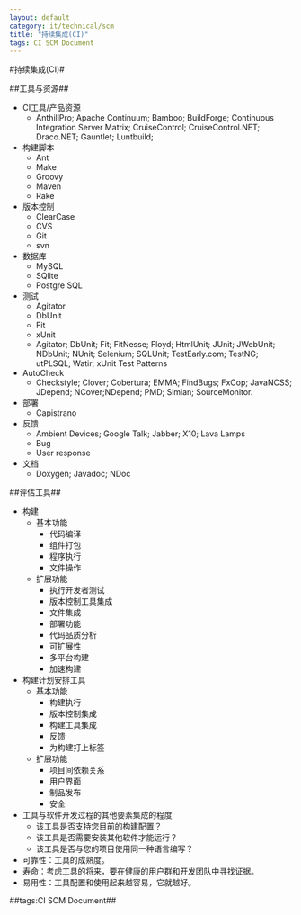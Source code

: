 ```yaml
---
layout: default
category: it/technical/scm
title: "持续集成(CI)"
tags: CI SCM Document
---
```


#持续集成(CI)#



##工具与资源##
* CI工具/产品资源
  * AnthillPro; Apache Continuum; Bamboo; BuildForge; Continuous Integration Server Matrix; CruiseControl; CruiseControl.NET; Draco.NET; Gauntlet; Luntbuild;
* 构建脚本
  * Ant
  * Make
  * Groovy
  * Maven
  * Rake
* 版本控制
  * ClearCase
  * CVS
  * Git
  * svn
* 数据库
  * MySQL
  * SQlite
  * Postgre SQL
* 测试
  * Agitator
  * DbUnit
  * Fit
  * xUnit
  * Agitator; DbUnit; Fit; FitNesse; Floyd; HtmlUnit; JUnit; JWebUnit; NDbUnit; NUnit; Selenium; SQLUnit; TestEarly.com; TestNG; utPLSQL; Watir; xUnit Test Patterns
* AutoCheck
  * Checkstyle; Clover; Cobertura; EMMA; FindBugs; FxCop; JavaNCSS; JDepend; NCover;NDepend; PMD; Simian; SourceMonitor.
* 部署
  * Capistrano
* 反馈
  * Ambient Devices; Google Talk; Jabber; X10; Lava Lamps
  * Bug
  * User response
* 文档
  * Doxygen; Javadoc; NDoc



##评估工具##
* 构建
  * 基本功能
    * 代码编译
    * 组件打包
    * 程序执行
    * 文件操作
  * 扩展功能
    * 执行开发者测试
    * 版本控制工具集成
    * 文件集成
    * 部署功能
    * 代码品质分析
    * 可扩展性
    * 多平台构建
    * 加速构建
* 构建计划安排工具
  * 基本功能
    * 构建执行
    * 版本控制集成
    * 构建工具集成
    * 反馈
    * 为构建打上标签
  * 扩展功能
    * 项目间依赖关系
    * 用户界面
    * 制品发布
    * 安全
* 工具与软件开发过程的其他要素集成的程度
  * 该工具是否支持您目前的构建配置？
  * 该工具是否需要安装其他软件才能运行？
  * 该工具是否与您的项目使用同一种语言编写？
* 可靠性：工具的成熟度。
* 寿命：考虑工具的将来，要在健康的用户群和开发团队中寻找证据。
* 易用性：工具配置和使用起来越容易，它就越好。



##tags:CI SCM Document##

